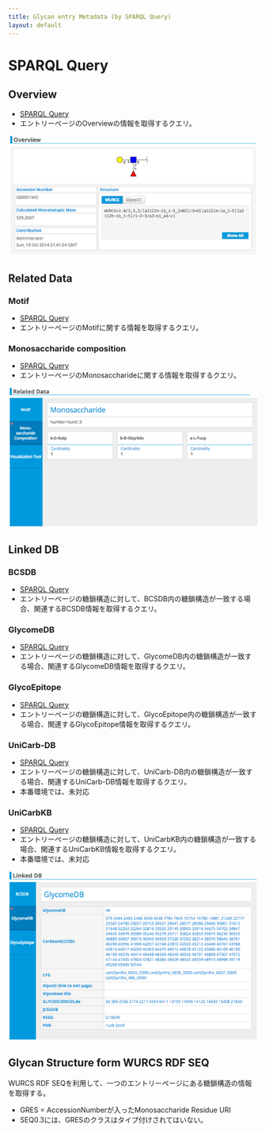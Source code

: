```yaml
---
title: Glycan entry Metadata (by SPARQL Query)  
layout: default
---
```


# SPARQL Query

## Overview
* [SPARQL Query](/system/sparqlForMetadata/overview)  
* エントリーページのOverviewの情報を取得するクエリ。

![overview](/images/manual/glycan-entry-G00051MO-Overview.png)  


## Related Data
### Motif
* [SPARQL Query](/system/sparqlForMetadata/related-data-motif)
* エントリーページのMotifに関する情報を取得するクエリ。

### Monosaccharide composition
* [SPARQL Query](/system/sparqlForMetadata/related-data-monosaccharide)
* エントリーページのMonosaccharideに関する情報を取得するクエリ。

![related data](/images/manual/glycan-entry-G00051MO-RelatedData.png)


## Linked DB
### BCSDB
* [SPARQL Query](/system/sparqlForMetadata/linkeddb-bcsdb)
* エントリーページの糖鎖構造に対して、BCSDB内の糖鎖構造が一致する場合、関連するBCSDB情報を取得するクエリ。

### GlycomeDB
* [SPARQL Query](/system/sparqlForMetadata/linkeddb-glycomedb)
* エントリーページの糖鎖構造に対して、GlycomeDB内の糖鎖構造が一致する場合、関連するGlycomeDB情報を取得するクエリ。

### GlycoEpitope
* [SPARQL Query](/system/sparqlForMetadata/linkeddb-glycoepitope)
* エントリーページの糖鎖構造に対して、GlycoEpitope内の糖鎖構造が一致する場合、関連するGlycoEpitope情報を取得するクエリ。

### UniCarb-DB
* [SPARQL Query](/system/sparqlForMetadata/linkeddb-unicarb-db)
* エントリーページの糖鎖構造に対して、UniCarb-DB内の糖鎖構造が一致する場合、関連するUniCarb-DB情報を取得するクエリ。
* 本番環境では、未対応

### UniCarbKB
* [SPARQL Query](/system/sparqlForMetadata/linkeddb-unicarbkb)
* エントリーページの糖鎖構造に対して、UniCarbKB内の糖鎖構造が一致する場合、関連するUniCarbKB情報を取得するクエリ。
* 本番環境では、未対応


![linked db](/images/manual/glycan-entry-G00051MO-LinkdDB.png)


## Glycan Structure form WURCS RDF SEQ
WURCS RDF SEQを利用して、一つのエントリーページにある糖鎖構造の情報を取得する。  
* GRES = AccessionNumberが入ったMonosaccharide Residue URI
* SEQ0.3には、GRESのクラスはタイプ付けされてはいない。
